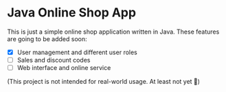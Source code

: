 # Java Online Shop App
This is just a simple online shop application written in Java. These features are going to be added soon:
- [x] User management and different user roles
- [ ] Sales and discount codes
- [ ] Web interface and online service

(This project is not intended for real-world usage. At least not yet 🙂)